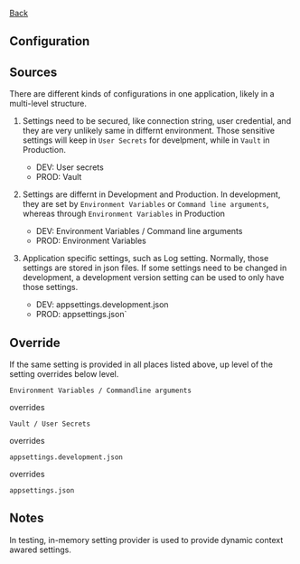 [Back](../dotnet-backend.md)

## Configuration 

## Sources

There are different kinds of configurations in one application, likely in a multi-level structure.


1. Settings need to be secured, like connection string, user credential, and they are very unlikely same in differnt environment. Those sensitive settings will keep in `User Secrets` for develpment, while in `Vault` in Production.  
	* DEV:  User secrets  
	* PROD: Vault
	
2. Settings are differnt in Development and Production. In development, they are set by `Environment Variables` or `Command line arguments`, whereas through `Environment Variables` in Production
	* DEV:  Environment Variables / Command line arguments
	* PROD: Environment Variables

3. Application specific settings, such as Log setting. Normally, those settings are stored in json files. If some settings need to be changed in development, a development version setting can be used to only have those settings.  
	* DEV:  appsettings.development.json
	* PROD: appsettings.json`


## Override

If the same setting is provided in all places listed above, up level of the setting overrides below level.

`Environment Variables / Commandline arguments` 

overrides 

`Vault / User Secrets` 

overrides

`appsettings.development.json`

overrides

`appsettings.json`

## Notes

In testing, in-memory setting provider is used to provide dynamic context awared settings. 